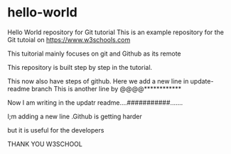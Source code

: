 # hello-world
Hello World repository for Git tutorial
This is an example repository for the Git tutoial on https://www.w3schools.com

This tuitorial mainly focuses on git and Github as its remote

This repository is built step by step in the tutorial.

This now also have steps of github.
Here we add a new line in update-readme branch
This is another line by @@@@************


Now I am writing in the updatr readme....###########.......

I;m adding a new line .Github is getting harder

but it is useful for the developers

THANK YOU W3SCHOOL



